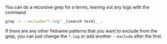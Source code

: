 You can do a recursive grep for a terms, leaving out any logs with the command

```bash
grep -r --exclude="*.log" _[search term]_ .
```

If there are any other fielname patterns that you want to exclude from the grep, you can just change the `*.log` or add another `--exclude` after the first.
